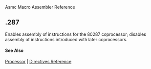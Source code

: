 Asmc Macro Assembler Reference

## .287

Enables assembly of instructions for the 80287 coprocessor; disables assembly of instructions introduced with later coprocessors.

#### See Also

[Processor](processor.md) | [Directives Reference](readme.md)
